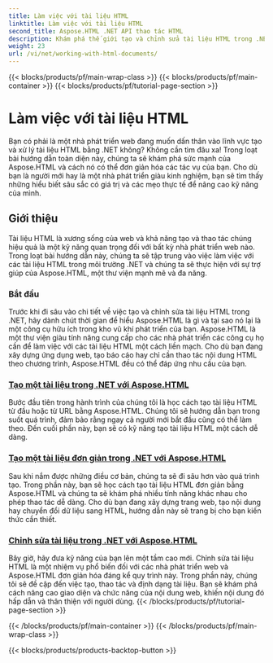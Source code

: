 ```yaml
---
title: Làm việc với tài liệu HTML
linktitle: Làm việc với tài liệu HTML
second_title: Aspose.HTML .NET API thao tác HTML
description: Khám phá thế giới tạo và chỉnh sửa tài liệu HTML trong .NET với Aspose.HTML. Từ việc tạo tài liệu đơn giản đến chỉnh sửa chuyên sâu.
weight: 23
url: /vi/net/working-with-html-documents/
---
```


{{< blocks/products/pf/main-wrap-class >}}
{{< blocks/products/pf/main-container >}}
{{< blocks/products/pf/tutorial-page-section >}}

# Làm việc với tài liệu HTML


Bạn có phải là một nhà phát triển web đang muốn dấn thân vào lĩnh vực tạo và xử lý tài liệu HTML bằng .NET không? Không cần tìm đâu xa! Trong loạt bài hướng dẫn toàn diện này, chúng ta sẽ khám phá sức mạnh của Aspose.HTML và cách nó có thể đơn giản hóa các tác vụ của bạn. Cho dù bạn là người mới hay là một nhà phát triển giàu kinh nghiệm, bạn sẽ tìm thấy những hiểu biết sâu sắc có giá trị và các mẹo thực tế để nâng cao kỹ năng của mình.

## Giới thiệu

Tài liệu HTML là xương sống của web và khả năng tạo và thao tác chúng hiệu quả là một kỹ năng quan trọng đối với bất kỳ nhà phát triển web nào. Trong loạt bài hướng dẫn này, chúng ta sẽ tập trung vào việc làm việc với các tài liệu HTML trong môi trường .NET và chúng ta sẽ thực hiện với sự trợ giúp của Aspose.HTML, một thư viện mạnh mẽ và đa năng.

### Bắt đầu

Trước khi đi sâu vào chi tiết về việc tạo và chỉnh sửa tài liệu HTML trong .NET, hãy dành chút thời gian để hiểu Aspose.HTML là gì và tại sao nó lại là một công cụ hữu ích trong kho vũ khí phát triển của bạn. Aspose.HTML là một thư viện giàu tính năng cung cấp cho các nhà phát triển các công cụ họ cần để làm việc với các tài liệu HTML một cách liền mạch. Cho dù bạn đang xây dựng ứng dụng web, tạo báo cáo hay chỉ cần thao tác nội dung HTML theo chương trình, Aspose.HTML đều có thể đáp ứng nhu cầu của bạn.

### [Tạo một tài liệu trong .NET với Aspose.HTML](./creating-a-document/)

Bước đầu tiên trong hành trình của chúng tôi là học cách tạo tài liệu HTML từ đầu hoặc từ URL bằng Aspose.HTML. Chúng tôi sẽ hướng dẫn bạn trong suốt quá trình, đảm bảo rằng ngay cả người mới bắt đầu cũng có thể làm theo. Đến cuối phần này, bạn sẽ có kỹ năng tạo tài liệu HTML một cách dễ dàng.

### [Tạo một tài liệu đơn giản trong .NET với Aspose.HTML](./creating-a-simple-document/)

Sau khi nắm được những điều cơ bản, chúng ta sẽ đi sâu hơn vào quá trình tạo. Trong phần này, bạn sẽ học cách tạo tài liệu HTML đơn giản bằng Aspose.HTML và chúng ta sẽ khám phá nhiều tính năng khác nhau cho phép thao tác dễ dàng. Cho dù bạn đang xây dựng trang web, tạo nội dung hay chuyển đổi dữ liệu sang HTML, hướng dẫn này sẽ trang bị cho bạn kiến thức cần thiết.

### [Chỉnh sửa tài liệu trong .NET với Aspose.HTML](./editing-a-document/)

Bây giờ, hãy đưa kỹ năng của bạn lên một tầm cao mới. Chỉnh sửa tài liệu HTML là một nhiệm vụ phổ biến đối với các nhà phát triển web và Aspose.HTML đơn giản hóa đáng kể quy trình này. Trong phần này, chúng tôi sẽ đề cập đến việc tạo, thao tác và định dạng tài liệu. Bạn sẽ khám phá cách nâng cao giao diện và chức năng của nội dung web, khiến nội dung đó hấp dẫn và thân thiện với người dùng.
{{< /blocks/products/pf/tutorial-page-section >}}

{{< /blocks/products/pf/main-container >}}
{{< /blocks/products/pf/main-wrap-class >}}

{{< blocks/products/products-backtop-button >}}
